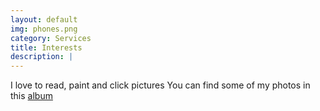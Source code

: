 ```yaml
---
layout: default
img: phones.png
category: Services
title: Interests
description: |
---
```

I love to read, paint and click pictures
You can find some of my photos in this [album](https://photos.app.goo.gl/kT7kbZ57Xuf8D5eG9)
